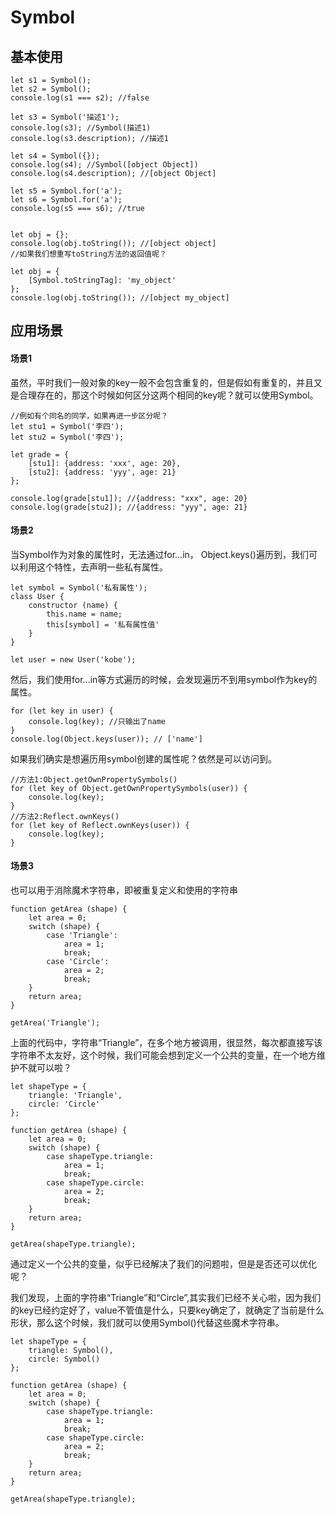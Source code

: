 # Symbol

## 基本使用

```
let s1 = Symbol();
let s2 = Symbol();
console.log(s1 === s2); //false

let s3 = Symbol('描述1');
console.log(s3); //Symbol(描述1)
console.log(s3.description); //描述1

let s4 = Symbol({});
console.log(s4); //Symbol([object Object])
console.log(s4.description); //[object Object]

let s5 = Symbol.for('a');
let s6 = Symbol.for('a');
console.log(s5 === s6); //true


let obj = {};
console.log(obj.toString()); //[object object]
//如果我们想重写toString方法的返回值呢？

let obj = {
    [Symbol.toStringTag]: 'my_object'
};
console.log(obj.toString()); //[object my_object]

```

## 应用场景

#### 场景1
虽然，平时我们一般对象的key一般不会包含重复的，但是假如有重复的，并且又是合理存在的，那这个时候如何区分这两个相同的key呢？就可以使用Symbol。
```
//例如有个同名的同学，如果再进一步区分呢？
let stu1 = Symbol('李四');
let stu2 = Symbol('李四');

let grade = {
    [stu1]: {address: 'xxx', age: 20},
    [stu2]: {address: 'yyy', age: 21}
};

console.log(grade[stu1]); //{address: "xxx", age: 20}
console.log(grade[stu2]); //{address: "yyy", age: 21}
```

#### 场景2

当Symbol作为对象的属性时，无法通过for...in， Object.keys()遍历到，我们可以利用这个特性，去声明一些私有属性。

```
let symbol = Symbol('私有属性');
class User {
    constructor (name) {
        this.name = name;
        this[symbol] = '私有属性值'
    }
}

let user = new User('kobe');

```
然后，我们使用for...in等方式遍历的时候，会发现遍历不到用symbol作为key的属性。
```
for (let key in user) {
    console.log(key); //只输出了name
}
console.log(Object.keys(user)); // ['name']
```
如果我们确实是想遍历用symbol创建的属性呢？依然是可以访问到。

```
//方法1:Object.getOwnPropertySymbols()
for (let key of Object.getOwnPropertySymbols(user)) {
    console.log(key);
}
//方法2:Reflect.ownKeys()
for (let key of Reflect.ownKeys(user)) {
    console.log(key);
}
```

#### 场景3

也可以用于消除魔术字符串，即被重复定义和使用的字符串
```
function getArea (shape) {
    let area = 0;
    switch (shape) {
        case 'Triangle':
            area = 1;
            break;
        case 'Circle':
            area = 2;
            break;
    }
    return area;
}

getArea('Triangle');
```

上面的代码中，字符串“Triangle”，在多个地方被调用，很显然，每次都直接写该字符串不太友好，这个时候，我们可能会想到定义一个公共的变量，在一个地方维护不就可以啦？

```
let shapeType = {
    triangle: 'Triangle',
    circle: 'Circle'
};

function getArea (shape) {
    let area = 0;
    switch (shape) {
        case shapeType.triangle:
            area = 1;
            break;
        case shapeType.circle:
            area = 2;
            break;
    }
    return area;
}

getArea(shapeType.triangle);
```
通过定义一个公共的变量，似乎已经解决了我们的问题啦，但是是否还可以优化呢？

我们发现，上面的字符串“Triangle”和“Circle”,其实我们已经不关心啦，因为我们的key已经约定好了，value不管值是什么，只要key确定了，就确定了当前是什么形状，那么这个时候，我们就可以使用Symbol()代替这些魔术字符串。

```
let shapeType = {
    triangle: Symbol(),
    circle: Symbol()
};

function getArea (shape) {
    let area = 0;
    switch (shape) {
        case shapeType.triangle:
            area = 1;
            break;
        case shapeType.circle:
            area = 2;
            break;
    }
    return area;
}

getArea(shapeType.triangle);
```
